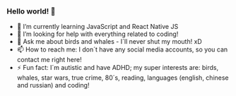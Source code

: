 ### Hello world! 👋

- 🌱 I’m currently learning JavaScript and React Native JS
- 🤔 I’m looking for help with everything related to coding!
- 💬 Ask me about birds and whales - I´ll never shut my mouth! xD
- 📫 How to reach me: I don´t have any social media accounts, so you can contact me right here!
- ⚡ Fun fact: I´m autistic and have ADHD; my super interests are: birds, whales, star wars, true crime, 80´s, reading, languages (english, chinese and russian) and coding! 


